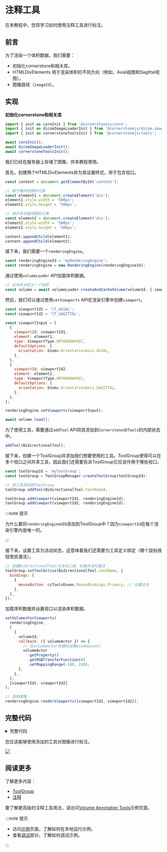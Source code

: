 # 注释工具

在本教程中，您将学习如何使用注释工具进行标注。

## 前言

为了渲染一个体积数据，我们需要：

- 初始化cornerstone和相关库。
- HTMLDivElements 用于渲染体积的不同方向（例如，Axial视图和Sagittal视图）。
- 图像路径（`imageId`）。

## 实现

**初始化cornerstone和相关库**

```js
import { init as coreInit } from '@cornerstonejs/core';
import { init as dicomImageLoaderInit } from '@cornerstonejs/dicom-image-loader';
import { init as cornerstoneToolsInit } from '@cornerstonejs/tools';

await coreInit();
await dicomImageLoaderInit();
await cornerstoneToolsInit();
```

我们已经在服务器上存储了图像，供本教程使用。

首先，创建两个HTMLDivElements并为其设置样式，用于包含视口。

```js
const content = document.getElementById('content');

// 用于轴向视图的元素
const element1 = document.createElement('div');
element1.style.width = '500px';
element1.style.height = '500px';

// 用于矢状面视图的元素
const element2 = document.createElement('div');
element2.style.width = '500px';
element2.style.height = '500px';

content.appendChild(element1);
content.appendChild(element2);
```

接下来，我们需要一个`renderingEngine`。

```js
const renderingEngineId = 'myRenderingEngine';
const renderingEngine = new RenderingEngine(renderingEngineId);
```

通过使用`volumeLoader` API加载体积数据。

```js
// 在内存中定义一个体积
const volume = await volumeLoader.createAndCacheVolume(volumeId, { imageIds });
```

然后，我们可以通过使用`setViewports` API在渲染引擎中创建`viewport`。

```js
const viewportId1 = 'CT_AXIAL';
const viewportId2 = 'CT_SAGITTAL';

const viewportInput = [
  {
    viewportId: viewportId1,
    element: element1,
    type: ViewportType.ORTHOGRAPHIC,
    defaultOptions: {
      orientation: Enums.OrientationAxis.AXIAL,
    },
  },
  {
    viewportId: viewportId2,
    element: element2,
    type: ViewportType.ORTHOGRAPHIC,
    defaultOptions: {
      orientation: Enums.OrientationAxis.SAGITTAL,
    },
  },
];

renderingEngine.setViewports(viewportInput);

await volume.load();
```

为了使用工具，需要通过`addTool` API将其添加到`Cornerstone3DTools`的内部状态中。

```js
addTool(BidirectionalTool);
```

接下来，创建一个ToolGroup并添加我们想要使用的工具。ToolGroup使得可以在多个视口之间共享工具，因此我们还需要告诉ToolGroup它应该作用于哪些视口。

```js
const toolGroupId = 'myToolGroup';
const toolGroup = ToolGroupManager.createToolGroup(toolGroupId);

// 将工具添加到ToolGroup
toolGroup.addTool(BidirectionalTool.toolName);

toolGroup.addViewport(viewportId1, renderingEngineId);
toolGroup.addViewport(viewportId2, renderingEngineId);
```

:::note 提示

为什么要将`renderingEngineUID`添加到ToolGroup中？因为`viewportId`在每个渲染引擎内是唯一的。

:::

接下来，设置工具为活动状态，这意味着我们还需要为工具定义绑定（哪个鼠标按钮使其激活）。

```js
// 设置BidirectionalTool为活动工具，左键点击时激活
toolGroup.setToolActive(BidirectionalTool.toolName, {
  bindings: [
    {
      mouseButton: csToolsEnums.MouseBindings.Primary, // 左键点击
    },
  ],
});
```

加载体积数据并设置视口以渲染体积数据。

```js
setVolumesForViewports(
  renderingEngine,
  [
    {
      volumeId,
      callback: ({ volumeActor }) => {
        // 在volumeActor创建后设置windowLevel
        volumeActor
          .getProperty()
          .getRGBTransferFunction(0)
          .setMappingRange(-180, 220);
      },
    },
  ],
  [viewportId1, viewportId2]
);

// 渲染图像
renderingEngine.renderViewports([viewportId1, viewportId2]);
```

## 完整代码

<details>
<summary>完整代码</summary>

```js
import {
  init as coreInit,
  RenderingEngine,
  Enums,
  volumeLoader,
  setVolumesForViewports,
} from '@cornerstonejs/core';
import { init as dicomImageLoaderInit } from '@cornerstonejs/dicom-image-loader';
import {
  init as cornerstoneToolsInit,
  ToolGroupManager,
  WindowLevelTool,
  ZoomTool,
  Enums as csToolsEnums,
  addTool,
  BidirectionalTool,
} from '@cornerstonejs/tools';
import { createImageIdsAndCacheMetaData } from '../../../../utils/demo/helpers';

const { ViewportType } = Enums;

const content = document.getElementById('content');

// 用于轴向视图的元素
const element1 = document.createElement('div');
element1.style.width = '500px';
element1.style.height = '500px';

// 用于矢状面视图的元素
const element2 = document.createElement('div');
element2.style.width = '500px';
element2.style.height = '500px';

content.appendChild(element1);
content.appendChild(element2);
// ============================= //

/**
 * 运行示例
 */
async function run() {
  await coreInit();
  await dicomImageLoaderInit();
  await cornerstoneToolsInit();

  const imageIds = await createImageIdsAndCacheMetaData({
    StudyInstanceUID:
      '1.3.6.1.4.1.14519.5.2.1.7009.2403.334240657131972136850343327463',
    SeriesInstanceUID:
      '1.3.6.1.4.1.14519.5.2.1.7009.2403.226151125820845824875394858561',
    wadoRsRoot: 'https://d14fa38qiwhyfd.cloudfront.net/dicomweb',
  });

  // 实例化渲染引擎
  const renderingEngineId = 'myRenderingEngine';
  const volumeId = 'myVolume';
  const renderingEngine = new RenderingEngine(renderingEngineId);
  const volume = await volumeLoader.createAndCacheVolume(volumeId, {
    imageIds,
  });
  const viewportId1 = 'CT_AXIAL';
  const viewportId2 = 'CT_SAGITTAL';

  const viewportInput = [
    {
      viewportId: viewportId1,
      element: element1,
      type: ViewportType.ORTHOGRAPHIC,
      defaultOptions: {
        orientation: Enums.OrientationAxis.AXIAL,
      },
    },
    {
      viewportId: viewportId2,
      element: element2,
      type: ViewportType.ORTHOGRAPHIC,
      defaultOptions: {
        orientation: Enums.OrientationAxis.SAGITTAL,
      },
    },
  ];

  renderingEngine.setViewports(viewportInput);

  await volume.load();

  addTool(BidirectionalTool);

  const toolGroupId = 'myToolGroup';
  const toolGroup = ToolGroupManager.createToolGroup(toolGroupId);

  // 将工具添加到ToolGroup
  toolGroup.addTool(BidirectionalTool.toolName);

  toolGroup.addViewport(viewportId1, renderingEngineId);
  toolGroup.addViewport(viewportId2, renderingEngineId);

  toolGroup.setToolActive(BidirectionalTool.toolName, {
    bindings: [
      {
        mouseButton: csToolsEnums.MouseBindings.Primary, // 左键点击
      },
    ],
  });

  setVolumesForViewports(
    renderingEngine,
    [
      {
        volumeId,
        callback: ({ volumeActor }) => {
          // 在volumeActor创建后设置windowLevel
          volumeActor
            .getProperty()
            .getRGBTransferFunction(0)
            .setMappingRange(-180, 220);
        },
      },
    ],
    [viewportId1, viewportId2]
  );

  // 渲染图像
  renderingEngine.renderViewports([viewportId1, viewportId2]);
}

run();
```

</details>

您应该能够使用添加的工具对图像进行标注。

![](../assets/tutorial-annotation.png)

## 阅读更多

了解更多内容：

- [ToolGroup](../concepts/cornerstone-tools/toolGroups.md)
- [注释](../concepts/cornerstone-tools/annotation/index.md)

要了解更高级的注释工具用法，请访问<a href="/live-examples/volumeAnnotationTools.html" target="_blank">Volume Annotation Tools</a>示例页面。

:::note 提示

- 访问[示例](examples.md#run-examples-locally)页面，了解如何在本地运行示例。
- 查看[调试](examples.md#debugging)部分，了解如何调试示例。

:::